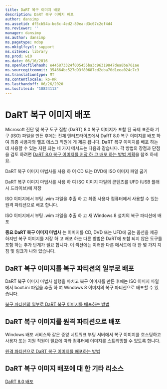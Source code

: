 ```yaml
---
title: DaRT 복구 이미지 배포
description: DaRT 복구 이미지 배포
author: dansimp
ms.assetid: df5cb54a-be8c-4ed2-89ea-d3c67c2ef4d4
ms.reviewer: ''
manager: dansimp
ms.author: dansimp
ms.pagetype: mdop
ms.mktglfcycl: support
ms.sitesec: library
ms.prod: w10
ms.date: 06/16/2016
ms.openlocfilehash: e445873324f005455ba3c96319847dea8ba761ae
ms.sourcegitcommit: 354664bc527d93f80687cd2eba70d1eea024c7c3
ms.translationtype: MT
ms.contentlocale: ko-KR
ms.lasthandoff: 06/26/2020
ms.locfileid: "10824113"
---
```

# DaRT 복구 이미지 배포


Microsoft 진단 및 복구 도구 집합 (DaRT) 8.0 복구 이미지가 포함 된 국제 표준화 기구 (ISO) 파일을 만든 후에는 전체 엔터프라이즈에서 DaRT 8.0 복구 이미지를 배포 하 여 최종 사용자와 헬프 데스크 직원에 게 제공 됩니다. DaRT 복구 이미지를 배포 하는 데 사용할 수 있는 지원 되는 네 가지 메서드는 다음과 같습니다. 각 방법의 장점과 단점을 검토 하려면 [DaRT 8.0 복구 이미지를 저장 하 고 배포 하는 방법 계획](planning-how-to-save-and-deploy-the-dart-80-recovery-image-dart-8.md)을 참조 하세요.

DaRT 복구 이미지 마법사를 사용 하 여 CD 또는 DVD에 ISO 이미지 파일 굽기

DaRT 복구 이미지 마법사를 사용 하 여 ISO 이미지 파일의 콘텐츠를 UFD (USB 플래시 드라이브)에 저장

ISO 이미지에서 부팅 .wim 파일을 추출 하 고 최종 사용자 컴퓨터에서 사용할 수 있는 원격 파티션으로 배포 합니다.

ISO 이미지에서 부팅 .wim 파일을 추출 하 고 새 Windows 8 설치의 복구 파티션에 배포

**중요**  **DaRT 복구 이미지 마법사** 는 이미지를 CD, DVD 또는 UFD에 굽는 옵션을 제공 하지만 복구 이미지를 저장 하 고 배포 하는 다른 방법은 DaRT에 포함 되지 않은 도구를 포함 하는 추가 단계가 필요 합니다. 이 섹션에는 이러한 다른 메서드에 대 한 몇 가지 지침 및 링크가 나와 있습니다.

 

## DaRT 복구 이미지를 복구 파티션의 일부로 배포


DaRT 복구 이미지 마법사 실행을 마치고 복구 이미지를 만든 후에는 ISO 이미지 파일에서 boot.ini 파일을 추출 하 여 Windows 8 이미지의 복구 파티션으로 배포할 수 있습니다.

[복구 파티션의 일부로 DaRT 복구 이미지를 배포하는 방법](how-to-deploy-the-dart-recovery-image-as-part-of-a-recovery-partition-dart-8.md)

## DaRT 복구 이미지를 원격 파티션으로 배포


Windows 배포 서비스와 같은 중앙 네트워크 부팅 서버에서 복구 이미지를 호스팅하고 사용자 또는 지원 직원이 필요에 따라 컴퓨터에 이미지를 스트리밍할 수 있도록 합니다.

[원격 파티션으로 DaRT 복구 이미지를 배포하는 방법](how-to-deploy-the-dart-recovery-image-as-a-remote-partition-dart-8.md)

## DaRT 복구 이미지 배포에 대 한 기타 리소스


[DaRT 8.0 배포](deploying-dart-80-dart-8.md)

 

 





